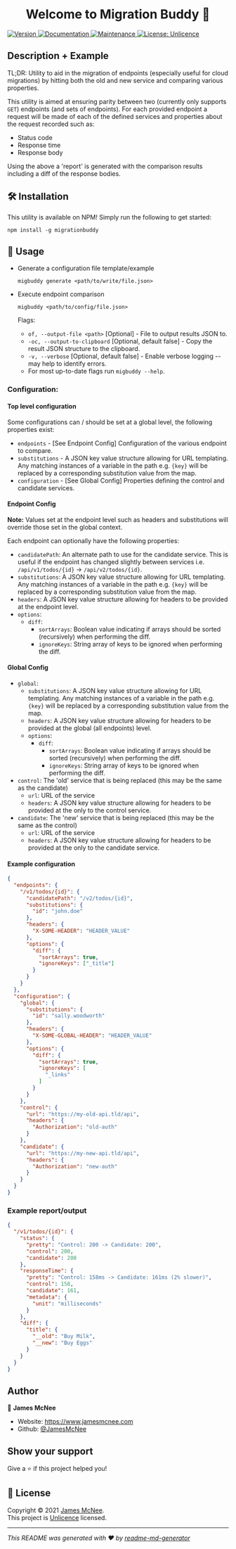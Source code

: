 <h1 align="center">Welcome to Migration Buddy 👋</h1>
<p>
  <a href="https://www.npmjs.com/package/migrationbuddy" target="_blank">
    <img alt="Version" src="https://badge.fury.io/js/migrationbuddy.svg" />
  </a>
  <a href="https://github.com/JamesMcNee/MigrationBuddy#readme" target="_blank">
    <img alt="Documentation" src="https://img.shields.io/badge/documentation-yes-brightgreen.svg" />
  </a>
  <a href="https://github.com/JamesMcNee/MigrationBuddy/graphs/commit-activity" target="_blank">
    <img alt="Maintenance" src="https://img.shields.io/badge/Maintained%3F-yes-green.svg" />
  </a>
  <a href="https://github.com/JamesMcNee/MigrationBuddy/blob/master/LICENSE.md" target="_blank">
    <img alt="License: Unlicence" src="https://img.shields.io/github/license/JamesMcNee/MigrationBuddy" />
  </a>
</p>

## Description + Example
TL;DR: Utility to aid in the migration of endpoints (especially useful for cloud migrations) by hitting both the old and new service and comparing various properties.

This utility is aimed at ensuring parity between two (currently only supports `GET`) endpoints (and sets of endpoints). For each provided endpoint a request will be made of each of the defined services and properties about the request recorded such as:

- Status code
- Response time
- Response body

Using the above a 'report' is generated with the comparison results including a diff of the response bodies.

## 🛠 Installation
This utility is available on NPM! Simply run the following to get started:

`npm install -g migrationbuddy`

## 🚀 Usage

- Generate a configuration file template/example

  `migbuddy generate <path/to/write/file.json>`
- Execute endpoint comparison

  `migbuddy <path/to/config/file.json>`

  Flags:
  - `of, --output-file <path>` [Optional] - File to output results JSON to.
  - `-oc, --output-to-clipboard` [Optional, default false] - Copy the result JSON structure to the clipboard.
  - `-v, --verbose` [Optional, default false] - Enable verbose logging -- may help to identify errors.
  - For most up-to-date flags run `migbuddy --help`.


### Configuration:

#### Top level configuration
Some configurations can / should be set at a global level, the following properties exist:
- `endpoints` - [See Endpoint Config] Configuration of the various endpoint to compare.
- `substitutions` - A JSON key value structure allowing for URL templating. Any matching instances of a variable in the path e.g. `{key}` will be replaced by a corresponding substitution value from the map.
- `configuration` - [See Global Config] Properties defining the control and candidate services.

#### Endpoint Config
**Note:** Values set at the endpoint level such as headers and substitutions will override those set in the global context.

Each endpoint can optionally have the following properties:
- `candidatePath`: An alternate path to use for the candidate service. This is useful if the endpoint has changed slightly between services i.e. `/api/v1/todos/{id}` -> `/api/v2/todos/{id}`.
- `substitutions`: A JSON key value structure allowing for URL templating. Any matching instances of a variable in the path e.g. `{key}` will be replaced by a corresponding substitution value from the map.
- `headers`: A JSON key value structure allowing for headers to be provided at the endpoint level.
- `options`: 
  - `diff`: 
    - `sortArrays`: Boolean value indicating if arrays should be sorted (recursively) when performing the diff.
    - `ignoreKeys`: String array of keys to be ignored when performing the diff.
  
#### Global Config
- `global`:
  - `substitutions`: A JSON key value structure allowing for URL templating. Any matching instances of a variable in the path e.g. `{key}` will be replaced by a corresponding substitution value from the map.
  - `headers`: A JSON key value structure allowing for headers to be provided at the global (all endpoints) level.
  - `options`:
    - `diff`:
      - `sortArrays`: Boolean value indicating if arrays should be sorted (recursively) when performing the diff.
      - `ignoreKeys`: String array of keys to be ignored when performing the diff.
- `control`: The 'old' service that is being replaced (this may be the same as the candidate)
  - `url`: URL of the service
  - `headers`: A JSON key value structure allowing for headers to be provided at the only to the control service.
- `candidate`: The 'new' service that is being replaced (this may be the same as the control)
  - `url`: URL of the service
  - `headers`: A JSON key value structure allowing for headers to be provided at the only to the candidate service.


#### Example configuration
```json
{
  "endpoints": {
    "/v1/todos/{id}": {
      "candidatePath": "/v2/todos/{id}",
      "substitutions": {
        "id": "john.doe"
      },
      "headers": {
        "X-SOME-HEADER": "HEADER_VALUE"
      },
      "options": {
        "diff": {
          "sortArrays": true,
          "ignoreKeys": ["_title"]
        }
      }
    }
  },
  "configuration": {
    "global": {
      "substitutions": {
        "id": "sally.woodworth"
      },
      "headers": {
        "X-SOME-GLOBAL-HEADER": "HEADER_VALUE"
      },
      "options": {
        "diff": {
          "sortArrays": true,
          "ignoreKeys": [
            "_links"
          ]
        }
      }
    },
    "control": {
      "url": "https://my-old-api.tld/api",
      "headers": {
        "Authorization": "old-auth"
      }
    },
    "candidate": {
      "url": "https://my-new-api.tld/api",
      "headers": {
        "Authorization": "new-auth"
      }
    }
  }
}
```

### Example report/output
```json
{
  "/v1/todos/{id}": {
    "status": {
      "pretty": "Control: 200 -> Candidate: 200",
      "control": 200,
      "candidate": 200
    },
    "responseTime": {
      "pretty": "Control: 158ms -> Candidate: 161ms (2% slower)",
      "control": 158,
      "candidate": 161,
      "metadata": {
        "unit": "milliseconds"
      }
    },
    "diff": {
      "title": {
        "__old": "Buy Milk",
        "__new": "Buy Eggs"
      }
    }
  }
}
```

## Author

👤 **James McNee**

* Website: https://www.jamesmcnee.com
* Github: [@JamesMcNee](https://github.com/JamesMcNee)

## Show your support

Give a ⭐️ if this project helped you!

## 📝 License

Copyright © 2021 [James McNee](https://github.com/JamesMcNee). <br />
This project is [Unlicence](https://github.com/JamesMcNee/MigrationBuddy/blob/master/LICENSE.md) licensed.

***
_This README was generated with ❤️ by [readme-md-generator](https://github.com/kefranabg/readme-md-generator)_
